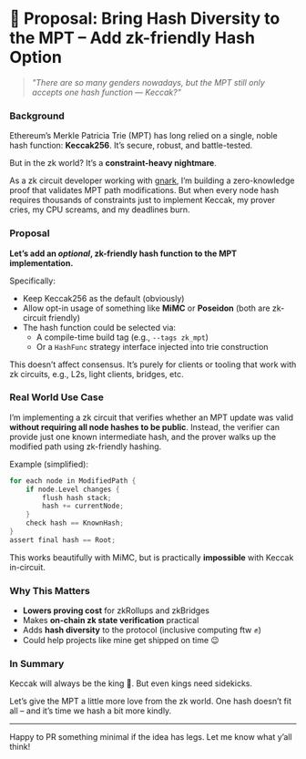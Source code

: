 # 🚀 Proposal: Bring Hash Diversity to the MPT – Add zk-friendly Hash Option

> _"There are so many genders nowadays, but the MPT still only accepts one hash function — Keccak?"_

### Background

Ethereum’s Merkle Patricia Trie (MPT) has long relied on a single, noble hash function: **Keccak256**. It’s secure, robust, and battle-tested.

But in the zk world? It’s a **constraint-heavy nightmare**.

As a zk circuit developer working with [gnark](https://github.com/consensys/gnark), I’m building a zero-knowledge proof that validates MPT path modifications. But when every node hash requires thousands of constraints just to implement Keccak, my prover cries, my CPU screams, and my deadlines burn.

### Proposal

**Let’s add an *optional*, zk-friendly hash function to the MPT implementation.**

Specifically:

- Keep Keccak256 as the default (obviously)
- Allow opt-in usage of something like **MiMC** or **Poseidon** (both are zk-circuit friendly)
- The hash function could be selected via:
  - A compile-time build tag (e.g., `--tags zk_mpt`)
  - Or a `HashFunc` strategy interface injected into trie construction

This doesn’t affect consensus. It’s purely for clients or tooling that work with zk circuits, e.g., L2s, light clients, bridges, etc.

### Real World Use Case

I’m implementing a zk circuit that verifies whether an MPT update was valid **without requiring all node hashes to be public**. Instead, the verifier can provide just one known intermediate hash, and the prover walks up the modified path using zk-friendly hashing.

Example (simplified):

```go
for each node in ModifiedPath {
    if node.Level changes {
        flush hash stack;
        hash += currentNode;
    }
    check hash == KnownHash;
}
assert final hash == Root;
```

This works beautifully with MiMC, but is practically **impossible** with Keccak in-circuit.

### Why This Matters

- **Lowers proving cost** for zkRollups and zkBridges
- Makes **on-chain zk state verification** practical
- Adds **hash diversity** to the protocol (inclusive computing ftw ✊)
- Could help projects like mine get shipped on time 😉

### In Summary

Keccak will always be the king 👑. But even kings need sidekicks.

Let’s give the MPT a little more love from the zk world. One hash doesn’t fit all – and it’s time we hash a bit more kindly.

---

Happy to PR something minimal if the idea has legs. Let me know what y’all think!
